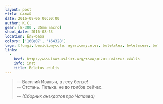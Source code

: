 ```yaml
---
layout: post
title: Белый
date: 2016-09-06 00:00:00
author: К.С.
gear: [E-300 , 35mm macro]
shoot_date: 2016-08-23
location: Ёль-база
colors: ['160e07', '464328']
tags: [fungi, basidiomycota, agaricomycetes, boletales, boletaceae, boletus, boletus edulis]
links:
  -
    href: http://www.inaturalist.org/taxa/48701-Boletus-edulis
    info: inat
    title: Boletus edulis
---
```


> -- Василий Иваныч, в лесу белые!  
> -- Отстань, Петька, не до грибов сейчас.
>
> -- <cite>(Сборник анекдотов про Чапаева)</cite>
